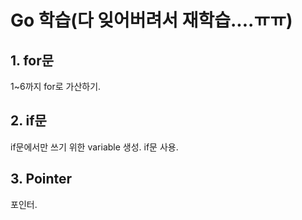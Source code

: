 # Go 학습(다 잊어버려서 재학습....ㅠㅠ)

## 1. for문

1~6까지 for로 가산하기.

## 2. if문

if문에서만 쓰기 위한 variable 생성. if문 사용.

## 3. Pointer

포인터.
